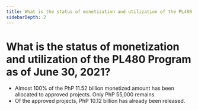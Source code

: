 ```yaml
---
title: What is the status of monetization and utilization of the PL480 Program as of June 30 2021?
sidebarDepth: 2
---
```


# What is the status of monetization and utilization of the PL480 Program as of June 30, 2021?


 - Almost 100% of the PhP 11.52 billion monetized amount has been allocated to approved projects. Only PhP 55,000 remains.
 - Of the approved projects, PhP 10.12 billion has already been released.
